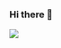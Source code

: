 
### Hi there 🎉

 <img align="center" src="https://github-readme-stats.vercel.app/api?username=RadinPirouz&theme=dark" />

